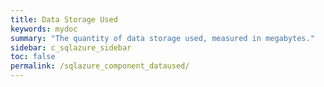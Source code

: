```yaml
---
title: Data Storage Used
keywords: mydoc
summary: "The quantity of data storage used, measured in megabytes."
sidebar: c_sqlazure_sidebar
toc: false
permalink: /sqlazure_component_dataused/
---
```

